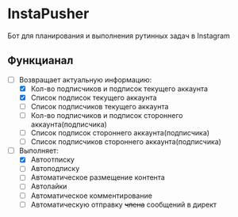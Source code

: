 # InstaPusher
Бот для планирования и выполнения рутинных задач в Instagram

## Функцианал

- [ ] Возвращает актуальную информацию:
    - [x] Кол-во подписчиков и подписок текущего аккаунта
    - [x] Список подписок текущего аккаунта
    - [ ] Список подписчиков текущего аккаунта
    - [ ] Кол-во подписчиков и подписок стороннего аккаунта(подписчика)
    - [ ] Список подписок стороннего аккаунта(подписчика)
    - [ ] Список подписчиков стороннего аккаунта(подписчика)
    
- [ ] Выполняет:
    - [x] Автоотписку
    - [ ] Автоподписку
    - [ ] Автоматическое размещение контента
    - [ ] Автолайки
    - [ ] Автоматическое комментирование
    - [ ] Автоматическую отправку ~~члена~~ сообщений в директ
